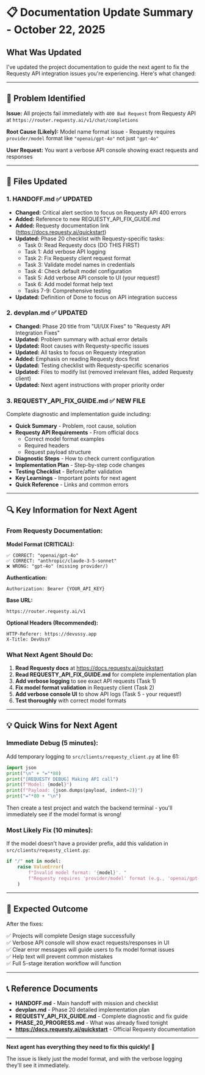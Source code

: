 # 📋 Documentation Update Summary - October 22, 2025

## What Was Updated

I've updated the project documentation to guide the next agent to fix the Requesty API integration issues you're experiencing. Here's what changed:

---

## 🎯 Problem Identified

**Issue:** All projects fail immediately with `400 Bad Request` from Requesty API at `https://router.requesty.ai/v1/chat/completions`

**Root Cause (Likely):** Model name format issue - Requesty requires `provider/model` format like `"openai/gpt-4o"` not just `"gpt-4o"`

**User Request:** You want a verbose API console showing exact requests and responses

---

## 📝 Files Updated

### 1. **HANDOFF.md** ✅ UPDATED
- **Changed:** Critical alert section to focus on Requesty API 400 errors
- **Added:** Reference to new REQUESTY_API_FIX_GUIDE.md
- **Added:** Requesty documentation link (https://docs.requesty.ai/quickstart)
- **Updated:** Phase 20 checklist with Requesty-specific tasks:
  - Task 0: Read Requesty docs (DO THIS FIRST)
  - Task 1: Add verbose API logging
  - Task 2: Fix Requesty client request format
  - Task 3: Validate model names in credentials
  - Task 4: Check default model configuration
  - Task 5: Add verbose API console to UI (your request!)
  - Task 6: Add model format help text
  - Tasks 7-9: Comprehensive testing
- **Updated:** Definition of Done to focus on API integration success

### 2. **devplan.md** ✅ UPDATED
- **Changed:** Phase 20 title from "UI/UX Fixes" to "Requesty API Integration Fixes"
- **Updated:** Problem summary with actual error details
- **Updated:** Root causes with Requesty-specific issues
- **Updated:** All tasks to focus on Requesty integration
- **Added:** Emphasis on reading Requesty docs first
- **Updated:** Testing checklist with Requesty-specific scenarios
- **Updated:** Files to modify list (removed irrelevant files, added Requesty client)
- **Updated:** Next agent instructions with proper priority order

### 3. **REQUESTY_API_FIX_GUIDE.md** ✅ NEW FILE
Complete diagnostic and implementation guide including:
- **Quick Summary** - Problem, root cause, solution
- **Requesty API Requirements** - From official docs
  - Correct model format examples
  - Required headers
  - Request payload structure
- **Diagnostic Steps** - How to check current configuration
- **Implementation Plan** - Step-by-step code changes
- **Testing Checklist** - Before/after validation
- **Key Learnings** - Important points for next agent
- **Quick Reference** - Links and common errors

---

## 🔍 Key Information for Next Agent

### From Requesty Documentation:

**Model Format (CRITICAL):**
```
✅ CORRECT: "openai/gpt-4o"
✅ CORRECT: "anthropic/claude-3-5-sonnet"
❌ WRONG: "gpt-4o" (missing provider/)
```

**Authentication:**
```
Authorization: Bearer {YOUR_API_KEY}
```

**Base URL:**
```
https://router.requesty.ai/v1
```

**Optional Headers (Recommended):**
```
HTTP-Referer: https://devussy.app
X-Title: DevUssY
```

### What Next Agent Should Do:

1. **Read Requesty docs** at https://docs.requesty.ai/quickstart
2. **Read REQUESTY_API_FIX_GUIDE.md** for complete implementation plan
3. **Add verbose logging** to see exact API requests (Task 1)
4. **Fix model format validation** in Requesty client (Task 2)
5. **Add verbose console UI** to show API logs (Task 5 - your request!)
6. **Test thoroughly** with correct model formats

---

## 💡 Quick Wins for Next Agent

### Immediate Debug (5 minutes):

Add temporary logging to `src/clients/requesty_client.py` at line 61:

```python
import json
print("\n" + "="*80)
print("[REQUESTY DEBUG] Making API call")
print(f"Model: {model}")
print(f"Payload: {json.dumps(payload, indent=2)}")
print("="*80 + "\n")
```

Then create a test project and watch the backend terminal - you'll immediately see if the model format is wrong!

### Most Likely Fix (10 minutes):

If the model doesn't have a provider prefix, add this validation in `src/clients/requesty_client.py`:

```python
if "/" not in model:
    raise ValueError(
        f"Invalid model format: '{model}'. "
        f"Requesty requires 'provider/model' format (e.g., 'openai/gpt-4o')"
    )
```

---

## 🎯 Expected Outcome

After the fixes:

✅ Projects will complete Design stage successfully  
✅ Verbose API console will show exact requests/responses in UI  
✅ Clear error messages will guide users to fix model format issues  
✅ Help text will prevent common mistakes  
✅ Full 5-stage iteration workflow will function  

---

## 📞 Reference Documents

- **HANDOFF.md** - Main handoff with mission and checklist
- **devplan.md** - Phase 20 detailed implementation plan
- **REQUESTY_API_FIX_GUIDE.md** - Complete diagnostic and fix guide
- **PHASE_20_PROGRESS.md** - What was already fixed tonight
- **https://docs.requesty.ai/quickstart** - Official Requesty documentation

---

**Next agent has everything they need to fix this quickly! 🚀**

The issue is likely just the model format, and with the verbose logging they'll see it immediately.
